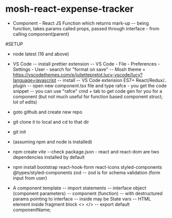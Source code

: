 # mosh-react-expense-tracker
- Component - React JS Function which returns mark-up
-- being function, takes params called props, passed through interface - from calling component(parent)

#SETUP
- node latest (16 and above)
- VS Code
-- install prettier extension
-- VS Code - File - Preferences - Settings - User - search for "format on save" 
-- Mosh theme = https://vscodethemes.com/e/juliettepretot.lucy-vscode/lucy?language=javascript
-- install 
-- VS Code extension ES7+ React/Redux/.. plugin
-- open new component.tsx file and type rafce - you get the code snippet
-- you can use "rafce" cmd + tab to get code gen for you for a component (but not much useful for function based component struct; lot of edits)

- goto github and create new repo
- git clone it to local and cd to that dir
- git init
- (assuming npm and node is installed)
- npm create vite
--check package.json - react and react-dom are two dependencies installed by default
- npm install bootstrap react-hook-form react-icons styled-components @types/styled-components zod
-- zod is for schema validation (form input from user)


- A component template 
-- import statements
-- interface object (component parameters)
-- component (function)
   -- with destructured params pointing to interface 
   -- inside may be State vars
   -- HTML element inside fragment block <> </>
-- export default componentName;

